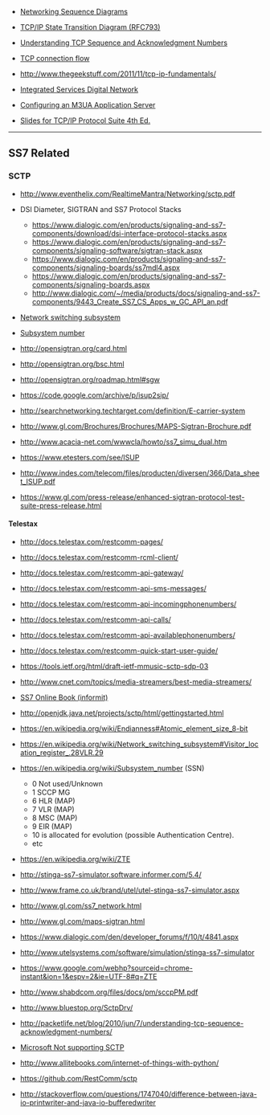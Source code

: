 - [Networking Sequence Diagrams](http://www.eventhelix.com/RealtimeMantra/Networking/#.V0U0ivl964Q)

- [TCP/IP State Transition Diagram (RFC793)](http://www.cs.northwestern.edu/~agupta/cs340/project2/TCPIP_State_Transition_Diagram.pdf)

- [Understanding TCP Sequence and Acknowledgment Numbers](http://packetlife.net/blog/2010/jun/7/understanding-tcp-sequence-acknowledgment-numbers/)

- [TCP connection flow](http://www.ibm.com/support/knowledgecenter/SSB23S_1.1.0.9/com.ibm.ztpf-ztpfdf.doc_put.09/gtps5/s5tcpcf.html)

- http://www.thegeekstuff.com/2011/11/tcp-ip-fundamentals/
	
- [Integrated Services Digital Network](https://en.wikipedia.org/wiki/Integrated_Services_Digital_Network)
		
- [Configuring an M3UA Application Server](https://support.sonus.net/display/DSCDOC150/Configuring+an+M3UA+Application+Server		)
	
- [Slides for TCP/IP Protocol Suite 4th Ed.](http://erdos.csie.ncnu.edu.tw/~ccyang/TCPIP/TCPIPSlide.html)

----------

## SS7 Related
	
### SCTP
- http://www.eventhelix.com/RealtimeMantra/Networking/sctp.pdf	
	
- DSI Diameter, SIGTRAN and SS7 Protocol Stacks 
	- https://www.dialogic.com/en/products/signaling-and-ss7-components/download/dsi-interface-protocol-stacks.aspx		
	- https://www.dialogic.com/en/products/signaling-and-ss7-components/signaling-software/sigtran-stack.aspx
	- https://www.dialogic.com/en/products/signaling-and-ss7-components/signaling-boards/ss7mdl4.aspx
	- https://www.dialogic.com/en/products/signaling-and-ss7-components/signaling-boards.aspx
	- http://www.dialogic.com/~/media/products/docs/signaling-and-ss7-components/9443_Create_SS7_CS_Apps_w_GC_API_an.pdf
		
- [Network switching subsystem](https://en.wikipedia.org/wiki/Network_switching_subsystem)
	
- [Subsystem number](https://en.wikipedia.org/wiki/Subsystem_number)
	
- http://opensigtran.org/card.html
- http://opensigtran.org/bsc.html
- http://opensigtran.org/roadmap.html#sgw
	
- https://code.google.com/archive/p/isup2sip/
	
- http://searchnetworking.techtarget.com/definition/E-carrier-system
- http://www.gl.com/Brochures/Brochures/MAPS-Sigtran-Brochure.pdf
- http://www.acacia-net.com/wwwcla/howto/ss7_simu_dual.htm
- https://www.etesters.com/see/ISUP
- http://www.indes.com/telecom/files/producten/diversen/366/Data_sheet_ISUP.pdf
- https://www.gl.com/press-release/enhanced-sigtran-protocol-test-suite-press-release.html

#### Telestax
- http://docs.telestax.com/restcomm-pages/
- http://docs.telestax.com/restcomm-rcml-client/
- http://docs.telestax.com/restcomm-api-gateway/
- http://docs.telestax.com/restcomm-api-sms-messages/
- http://docs.telestax.com/restcomm-api-incomingphonenumbers/
- http://docs.telestax.com/restcomm-api-calls/
- http://docs.telestax.com/restcomm-api-availablephonenumbers/
- http://docs.telestax.com/restcomm-quick-start-user-guide/


- https://tools.ietf.org/html/draft-ietf-mmusic-sctp-sdp-03
- http://www.cnet.com/topics/media-streamers/best-media-streamers/

- [SS7 Online Book (informit)](https://www.informit.com/library/content.aspx?b=Signaling_System_No_7&seqNum=112)
	
		
- http://openjdk.java.net/projects/sctp/html/gettingstarted.html
- https://en.wikipedia.org/wiki/Endianness#Atomic_element_size_8-bit
- https://en.wikipedia.org/wiki/Network_switching_subsystem#Visitor_location_register_.28VLR.29
- https://en.wikipedia.org/wiki/Subsystem_number (SSN)
	- 0  Not used/Unknown
	- 1  SCCP MG
	- 6  HLR (MAP)
	- 7  VLR (MAP)
	- 8  MSC (MAP)
	- 9  EIR (MAP)
	- 10 is allocated for evolution (possible Authentication Centre).
	- etc


- https://en.wikipedia.org/wiki/ZTE
- http://stinga-ss7-simulator.software.informer.com/5.4/
- http://www.frame.co.uk/brand/utel/utel-stinga-ss7-simulator.aspx
- http://www.gl.com/ss7_network.html
- http://www.gl.com/maps-sigtran.html
- https://www.dialogic.com/den/developer_forums/f/10/t/4841.aspx
- http://www.utelsystems.com/software/simulation/stinga-ss7-simulator
- https://www.google.com/webhp?sourceid=chrome-instant&ion=1&espv=2&ie=UTF-8#q=ZTE

- http://www.shabdcom.org/files/docs/pm/sccpPM.pdf
- http://www.bluestop.org/SctpDrv/
- http://packetlife.net/blog/2010/jun/7/understanding-tcp-sequence-acknowledgment-numbers/

- [Microsoft Not supporting SCTP](https://connect.microsoft.com/VisualStudio/feedback/details/651980/sctp-support)
- http://www.allitebooks.com/internet-of-things-with-python/
- https://github.com/RestComm/sctp
- http://stackoverflow.com/questions/1747040/difference-between-java-io-printwriter-and-java-io-bufferedwriter


